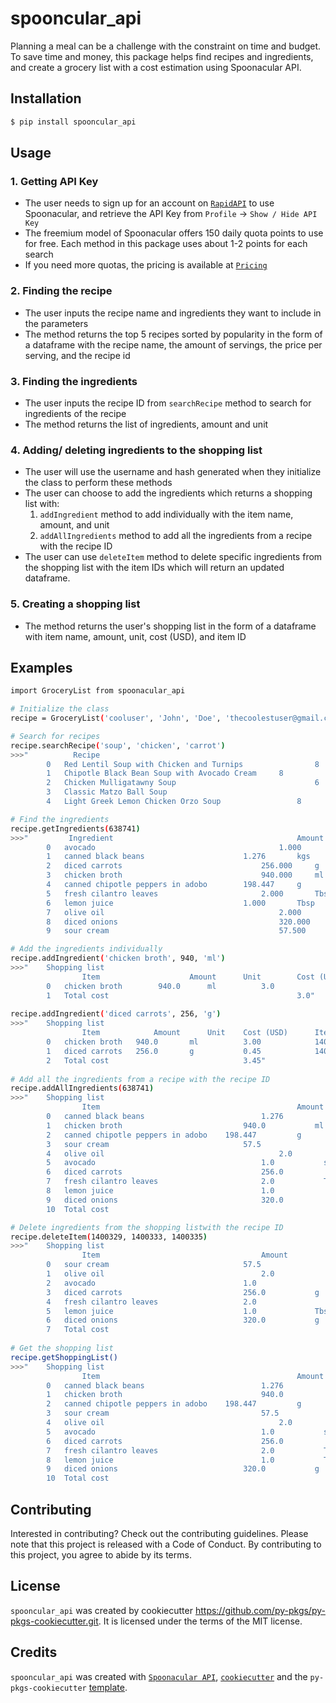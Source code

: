 # spooncular_api

Planning a meal can be a challenge with the constraint on time and budget. To save time and money, this package helps find recipes and ingredients, and create a grocery list with a cost estimation using Spoonacular API.

## Installation

```bash
$ pip install spooncular_api
```

## Usage

### 1. Getting API Key
- The user needs to sign up for an account on [`RapidAPI`](https://spoonacular.com/food-api/console#Dashboard) to use Spoonacular, and retrieve the API Key from `Profile` -> `Show / Hide API Key`
- The freemium model of Spoonacular offers 150 daily quota points to use for free.  Each method in this package uses about 1-2 points for each search
- If you need more quotas, the pricing is available at [`Pricing`](https://spoonacular.com/food-api/pricing)

### 2. Finding the recipe
- The user inputs the recipe name and ingredients they want to include in the parameters
- The method returns the top 5 recipes sorted by popularity in the form of a dataframe with the recipe name, the amount of servings, the price per serving, and the recipe id
        
### 3. Finding the ingredients
- The user inputs the recipe ID from `searchRecipe` method to search for ingredients of the recipe
- The method returns the list of ingredients, amount and unit

### 4. Adding/ deleting ingredients to the shopping list
- The user will use the username and hash generated when they initialize the class to perform these methods
- The user can choose to add the ingredients which returns a shopping list with:
    1. `addIngredient` method to add individually with the item name, amount, and unit
    2. `addAllIngredients` method to add all the ingredients from a recipe with the recipe ID
- The user can use `deleteItem` method to delete specific ingredients from the shopping list with the item IDs which will return an updated dataframe.

### 5. Creating a shopping list
- The method returns the user's shopping list in the form of a dataframe with item name, amount, unit, cost (USD), and item ID 

## Examples

```bash
import GroceryList from spoonacular_api

# Initialize the class
recipe = GroceryList('cooluser', 'John', 'Doe', 'thecoolestuser@gmail.com', 'Your API_Key')

# Search for recipes
recipe.searchRecipe('soup', 'chicken', 'carrot')
>>>"          Recipe	                  				            	 Servings	  Price Per Serving	  Recipe ID
        0	Red Lentil Soup with Chicken and Turnips      		 	8	           2.77	            715415
        1	Chipotle Black Bean Soup with Avocado Cream	  	8	           1.43	            638741
        2	Chicken Mulligatawny Soup		                  	  	6	           2.48	            638199
        3	Classic Matzo Ball Soup		                     		  	6	           2.07	            639616
        4	Light Greek Lemon Chicken Orzo Soup		          	8	           2.37	            1098350"

# Find the ingredients
recipe.getIngredients(638741)
>>>"         Ingredient	                        				Amount	    Unit
        0	avocado	                         		 	 	1.000	    small
        1	canned black beans	           	  	  	1.276	    kgs
        2	diced carrots	                  		 	256.000	    g
        3	chicken broth	                   		 	940.000	    ml
        4	canned chipotle peppers in adobo		198.447	    g
        5	fresh cilantro leaves	         		  	2.000	    Tbsps
        6	lemon juice	                   		   	1.000	    Tbsp
        7	olive oil	                       				2.000	    Tbsps
        8	diced onions	                    			320.000	    g
        9	sour cream	                        			57.500	    ml"

# Add the ingredients individually
recipe.addIngredient('chicken broth', 940, 'ml')
>>>"    Shopping list
                Item	       		 	Amount      Unit        Cost (USD)      	Item ID
        0	chicken broth	   	 940.0	    ml	        3.0	        		1400323
        1	Total cost		                            		3.0"	
        
recipe.addIngredient('diced carrots', 256, 'g')
>>>"    Shopping list
                Item	        Amount	    Unit	Cost (USD)      Item ID
        0	chicken broth	940.0	    ml	        3.00	        1400323
        1	diced carrots	256.0	    g	        0.45	        1400325
        2	Total cost			                    3.45"
       
# Add all the ingredients from a recipe with the recipe ID
recipe.addAllIngredients(638741)
>>>"    Shopping list
                Item	                        				Amount          Unit        Cost (USD)	    Item ID
        0	canned black beans	                		1.276	        kg	        2.28	        1400329
        1	chicken broth	                   		940.0	        ml	        3.00	        1400333
        2	canned chipotle peppers in adobo    198.447	        g	        1.98	        1400335
        3	sour cream	                     		57.5	       		ml	        0.38	        1400345
        4	olive oil	                        			2.0	          Tbsps	        0.33	        1400341
        5	avocado	                            		1.0	          small	        1.50	        1400327
        6	diced carrots	                    		256.0	        g	        0.45	        1400331
        7	fresh cilantro leaves	            		2.0	          Tbsps	        0.03	        1400337
        8	lemon juice	                        		1.0	           Tbsp	        0.10	        1400339
        9	diced onions	                    		320.0	        g	        0.70	        1400343
        10	Total cost			                                            			10.76"

# Delete ingredients from the shopping listwith the recipe ID
recipe.deleteItem(1400329, 1400333, 1400335)
>>>"    Shopping list
                Item                   					Amount      	Unit         Cost (USD)     	 Item ID
        0	sour cream	                			57.5	    		ml	        0.38	        		1400345
        1	olive oil	                				2.0	        		Tbsps	0.33	        		1400341
        2	avocado	                    			1.0	        		small	    	1.50	        		1400327
        3	diced carrots	            			256.0	    	g	        	0.45	        		1400331
        4	fresh cilantro leaves	    			2.0	        		Tbsps	0.03	        		1400337
        5	lemon juice	                			1.0	       		Tbsp	   	0.10	       		1400339
        6	diced onions	            			320.0	    	g	        0.70	        		1400343
        7	Total cost			                                					3.43"
        
# Get the shopping list
recipe.getShoppingList()
>>>"    Shopping list
                Item	                        				Amount          Unit      Cost (USD)        Item ID
        0	canned black beans	                		1.276	        kg	        2.28	        1400329
        1	chicken broth	                    		940.0	        ml	        3.00	        1400333
        2	canned chipotle peppers in adobo    198.447	        g	        1.98	        1400335
        3	sour cream	                        		57.5	        		ml	        0.38	        1400345
        4	olive oil	                        			2.0	          Tbsps	        0.33	        1400341
        5	avocado	                            		1.0	          small	        1.50	        1400327
        6	diced carrots	                    		256.0	        g	        0.45	        1400331
        7	fresh cilantro leaves	            		2.0	          Tbsps	        0.03	        1400337
        8	lemon juice	                        		1.0	          Tbsp	        0.10	        1400339
        9	diced onions	                   		320.0	        g	        0.70	        1400343
        10	Total cost			                                        				10.76"
```

## Contributing

Interested in contributing? Check out the contributing guidelines. Please note that this project is released with a Code of Conduct. By contributing to this project, you agree to abide by its terms.

## License

`spooncular_api` was created by cookiecutter https://github.com/py-pkgs/py-pkgs-cookiecutter.git. It is licensed under the terms of the MIT license.

## Credits

`spooncular_api` was created with [`Spoonacular API`](https://spoonacular.com/food-api), [`cookiecutter`](https://cookiecutter.readthedocs.io/en/latest/) and the `py-pkgs-cookiecutter` [template](https://github.com/py-pkgs/py-pkgs-cookiecutter).

